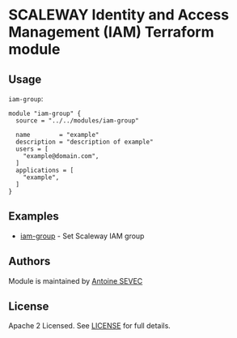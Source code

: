 # SCALEWAY Identity and Access Management (IAM) Terraform module


## Usage

`iam-group`:

```hcl
module "iam-group" {
  source = "../../modules/iam-group"

  name        = "example"
  description = "description of example"
  users = [
    "example@domain.com",
  ]
  applications = [
    "example",
  ]
}
```


## Examples

- [iam-group](https://github.com/Noonchak/terraform-scaleway-iam/tree/main/examples/iam-group) - Set Scaleway IAM group


## Authors

Module is maintained by [Antoine SEVEC](https://github.com/Antoine-sevec)

## License

Apache 2 Licensed. See [LICENSE](https://github.com/Noonchak/terraform-scaleway-iam/blob/main/LICENSE) for full details.
